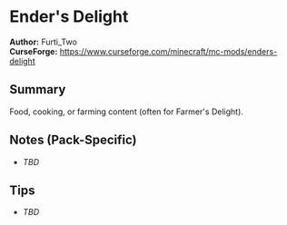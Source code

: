 # Ender's Delight

**Author:** Furti_Two  
**CurseForge:** https://www.curseforge.com/minecraft/mc-mods/enders-delight

## Summary
Food, cooking, or farming content (often for Farmer's Delight).

## Notes (Pack-Specific)
- _TBD_

## Tips
- _TBD_

